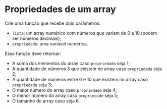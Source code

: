 # Propriedades de um array

Crie uma função que recebe dois parâmetros:
- `lista`: um array numérico com números que variam de 0 a 10 (podem ser números decimais);
- `propriedade`: uma variável numérica.

Essa função deve retornar:
- A soma dos elementos do array caso `propriedade` seja 1;
- A quantidade de números 3 que existem no array caso `propriedade` seja 2;
- A quantidade de números entre 6 e 10 que existem no array caso `propriedade` seja 3;
- O maior número do array caso `propriedade` seja 4;
- O menor número do array caso `propriedade` seja 5;
- O tamanho do array caso seja 6.